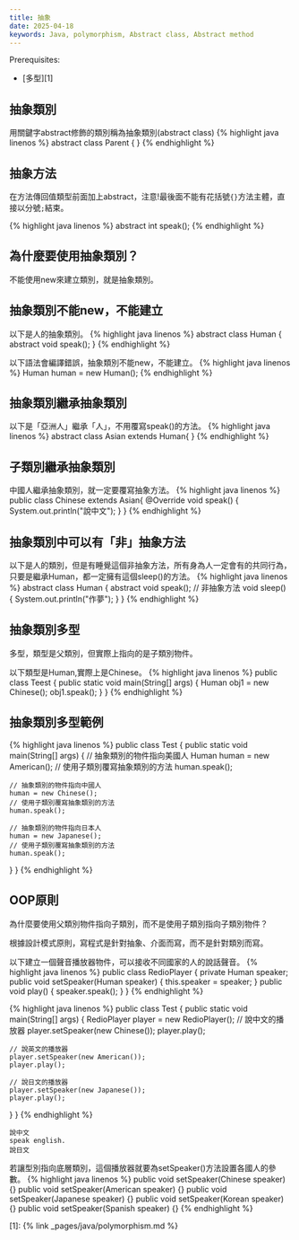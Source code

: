```yaml
---
title: 抽象
date: 2025-04-18
keywords: Java, polymorphism, Abstract class, Abstract method
---
```

Prerequisites:
- [多型][1]

## 抽象類別
用關鍵字abstract修飾的類別稱為抽象類別(abstract class)
{% highlight java linenos %}
abstract class Parent {	
}
{% endhighlight %}

## 抽象方法
在方法傳回值類型前面加上abstract，注意!最後面不能有花括號`{}`方法主體，直接以分號`;`結束。

{% highlight java linenos %}
abstract int speak();
{% endhighlight %}

## 為什麼要使用抽象類別？
不能使用new來建立類別，就是抽象類別。

## 抽象類別不能new，不能建立
以下是人的抽象類別。
{% highlight java linenos %}
abstract class Human {
  abstract void speak();
}
{% endhighlight %}

以下語法會編譯錯誤，抽象類別不能new，不能建立。
{% highlight java linenos %}
Human human = new Human();
{% endhighlight %}

## 抽象類別繼承抽象類別
以下是「亞洲人」繼承「人」，不用覆寫speak()的方法。
{% highlight java linenos %}
abstract class Asian extends Human{
}
{% endhighlight %}

## 子類別繼承抽象類別
中國人繼承抽象類別，就一定要覆寫抽象方法。
{% highlight java linenos %}
public class Chinese extends Asian{
  @Override
  void speak() {
      System.out.println("說中文");
  }
}
{% endhighlight %}

## 抽象類別中可以有「非」抽象方法
以下是人的類別，但是有睡覺這個非抽象方法，所有身為人一定會有的共同行為，只要是繼承Human，都一定擁有這個sleep()的方法。
{% highlight java linenos %}
abstract class Human {
  abstract void speak();
  // 非抽象方法
  void sleep() {
    System.out.println("作夢");
  }
}
{% endhighlight %}

## 抽象類別多型
多型，類型是父類別，但實際上指向的是子類別物件。

以下類型是Human,實際上是Chinese。
{% highlight java linenos %}
public class Teest {
  public static void main(String[] args) {
    Human obj1 = new Chinese();
    obj1.speak();
  }
}
{% endhighlight %}

## 抽象類別多型範例
{% highlight java linenos %}
public class Test {
  public static void main(String[] args) {
    // 抽象類別的物件指向美國人
    Human human = new American();
    // 使用子類別覆寫抽象類別的方法
    human.speak();

    // 抽象類別的物件指向中國人
    human = new Chinese();
    // 使用子類別覆寫抽象類別的方法
    human.speak();

    // 抽象類別的物件指向日本人
    human = new Japanese();
    // 使用子類別覆寫抽象類別的方法
    human.speak();
  }
}
{% endhighlight %}

## OOP原則
為什麼要使用父類別物件指向子類別，而不是使用子類別指向子類別物件？

根據設計模式原則，寫程式是針對抽象、介面而寫，而不是針對類別而寫。

以下建立一個聲音播放器物件，可以接收不同國家的人的說話聲音。
{% highlight java linenos %}
public class RedioPlayer {
  private Human speaker;
  public void setSpeaker(Human speaker) {
    this.speaker = speaker;
  }
  public void play() {
    speaker.speak();
  }
}
{% endhighlight %}

{% highlight java linenos %}
public class Test {
  public static void main(String[] args) {
    RedioPlayer player = new RedioPlayer();
    // 說中文的播放器
    player.setSpeaker(new Chinese());
    player.play();
    
    // 說英文的播放器
    player.setSpeaker(new American());
    player.play();

    // 說日文的播放器
    player.setSpeaker(new Japanese());
    player.play();
  }
}
{% endhighlight %}
```
說中文
speak english.
說日文
```

若讓型別指向底層類別，這個播放器就要為setSpeaker()方法設置各國人的參數。
{% highlight java linenos %}
public void setSpeaker(Chinese speaker) {}
public void setSpeaker(American speaker) {}
public void setSpeaker(Japanese speaker) {}
public void setSpeaker(Korean speaker) {}
public void setSpeaker(Spanish speaker) {}
{% endhighlight %}

[1]: {% link _pages/java/polymorphism.md %}

